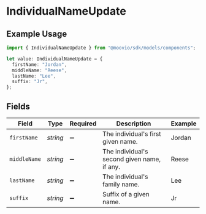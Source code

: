 # IndividualNameUpdate

## Example Usage

```typescript
import { IndividualNameUpdate } from "@moovio/sdk/models/components";

let value: IndividualNameUpdate = {
  firstName: "Jordan",
  middleName: "Reese",
  lastName: "Lee",
  suffix: "Jr",
};
```

## Fields

| Field                                       | Type                                        | Required                                    | Description                                 | Example                                     |
| ------------------------------------------- | ------------------------------------------- | ------------------------------------------- | ------------------------------------------- | ------------------------------------------- |
| `firstName`                                 | *string*                                    | :heavy_minus_sign:                          | The individual's first given name.          | Jordan                                      |
| `middleName`                                | *string*                                    | :heavy_minus_sign:                          | The individual's second given name, if any. | Reese                                       |
| `lastName`                                  | *string*                                    | :heavy_minus_sign:                          | The individual's family name.               | Lee                                         |
| `suffix`                                    | *string*                                    | :heavy_minus_sign:                          | Suffix of a given name.                     | Jr                                          |